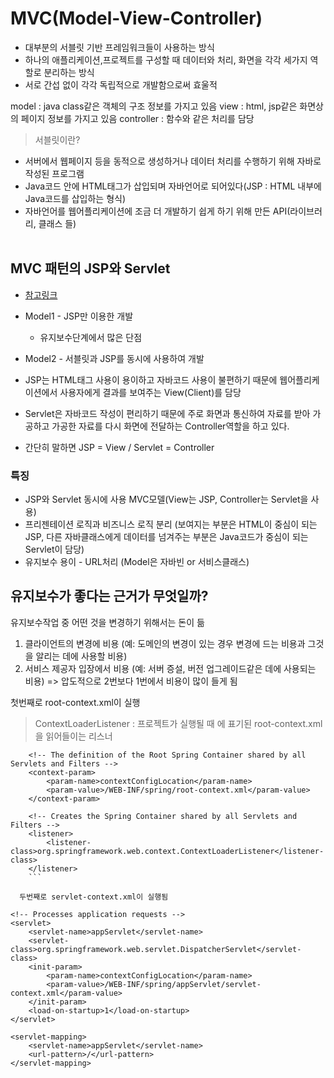 # MVC(Model-View-Controller)
* 대부분의 서블릿 기반 프레임워크들이 사용하는 방식
* 하나의 애플리케이션,프로젝트를 구성할 때 데이터와 처리, 화면을 각각 세가지 역할로 분리하는 방식
* 서로 간섭 없이 각각 독립적으로 개발함으로써 효울적

model : java class같은 객체의 구조 정보를 가지고 있음
view : html, jsp같은 화면상의 페이지 정보를 가지고 있음
controller : 함수와 같은 처리를 담당
<br>

> 서블릿이란?
- 서버에서 웹페이지 등을 동적으로 생성하거나 데이터 처리를 수행하기 위해 자바로 작성된 프로그램
- Java코드 안에 HTML태그가 삽입되며 자바언어로 되어있다(JSP : HTML 내부에 Java코드를 삽입하는 형식)
- 자바언어를 웹어플리케이션에 조금 더 개발하기 쉽게 하기 위해 만든 API(라이브러리, 클래스 들)
<br><br>

## MVC 패턴의 JSP와 Servlet
* [참고링크](https://m.blog.naver.com/acornedu/221128616501) 
* Model1 - JSP만 이용한 개발
	* 유지보수단계에서 많은 단점

* Model2 - 서블릿과 JSP를 동시에 사용하여 개발

* JSP는 HTML태그 사용이 용이하고 자바코드 사용이 불편하기 때문에 웹어플리케이션에서 사용자에게 결과를 보여주는 View(Client)를 담당
* Servlet은 자바코드 작성이 편리하기 때문에 주로 화면과 통신하여 자료를 받아 가공하고 가공한 자료를 다시 화면에 전달하는 Controller역할을 하고 있다.
* 간단히 말하면 JSP = View / Servlet = Controller

### 특징
* JSP와 Servlet 동시에 사용 MVC모델(View는 JSP, Controller는 Servlet을 사용)
* 프리젠테이션 로직과 비즈니스 로직 분리
(보여지는 부분은 HTML이 중심이 되는 JSP, 다른 자바클래스에게 데이터를 넘겨주는 부분은 Java코드가 중심이 되는 Servlet이 담당)
* 유지보수 용이 - URL처리
(Model은 자바빈 or 서비스클래스)


## 유지보수가 좋다는 근거가 무엇일까?
유지보수작업 중 어떤 것을 변경하기 위해서는 돈이 듦
1. 클라이언트의 변경에 비용 (예: 도메인의 변경이 있는 경우 변경에 드는 비용과 그것을 알리는 데에 사용할 비용)
2. 서비스 제공자 입장에서 비용 (예: 서버 증설, 버전 업그레이드같은 데에 사용되는 비용)
=> 압도적으로 2번보다 1번에서 비용이 많이 들게 됨

첫번째로 root-context.xml이 실행
> ContextLoaderListener : 프로젝트가 실행될 때 <context-param>에 표기된 root-context.xml을 읽어들이는 리스너
```
	<!-- The definition of the Root Spring Container shared by all Servlets and Filters -->
	<context-param>
		<param-name>contextConfigLocation</param-name>
		<param-value>/WEB-INF/spring/root-context.xml</param-value>
	</context-param>

	<!-- Creates the Spring Container shared by all Servlets and Filters -->
	<listener>
		<listener-class>org.springframework.web.context.ContextLoaderListener</listener-class>
	</listener>
	```
  
  두번째로 servlet-context.xml이 실행됨
  ```
	<!-- Processes application requests -->
	<servlet>
		<servlet-name>appServlet</servlet-name>
		<servlet-class>org.springframework.web.servlet.DispatcherServlet</servlet-class>
		<init-param>
			<param-name>contextConfigLocation</param-name>
			<param-value>/WEB-INF/spring/appServlet/servlet-context.xml</param-value>
		</init-param>
		<load-on-startup>1</load-on-startup>
	</servlet>
		
	<servlet-mapping>
		<servlet-name>appServlet</servlet-name>
		<url-pattern>/</url-pattern>
	</servlet-mapping>

</web-app>

```
